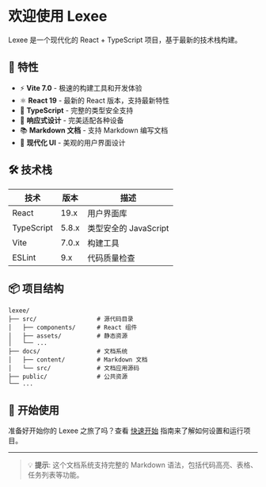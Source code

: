 # 欢迎使用 Lexee

Lexee 是一个现代化的 React + TypeScript 项目，基于最新的技术栈构建。

## 🚀 特性

- ⚡️ **Vite 7.0** - 极速的构建工具和开发体验
- ⚛️ **React 19** - 最新的 React 版本，支持最新特性
- 🔷 **TypeScript** - 完整的类型安全支持
- 📱 **响应式设计** - 完美适配各种设备
- 📚 **Markdown 文档** - 支持 Markdown 编写文档
- 🎨 **现代化 UI** - 美观的用户界面设计

## 🛠️ 技术栈

| 技术 | 版本 | 描述 |
|------|------|------|
| React | 19.x | 用户界面库 |
| TypeScript | 5.8.x | 类型安全的 JavaScript |
| Vite | 7.0.x | 构建工具 |
| ESLint | 9.x | 代码质量检查 |

## 📦 项目结构

```
lexee/
├── src/                 # 源代码目录
│   ├── components/      # React 组件
│   ├── assets/          # 静态资源
│   └── ...
├── docs/                # 文档系统
│   ├── content/         # Markdown 文档
│   └── src/             # 文档应用源码
├── public/              # 公共资源
└── ...
```

## 🎯 开始使用

准备好开始你的 Lexee 之旅了吗？查看 [快速开始](getting-started) 指南来了解如何设置和运行项目。

---

> 💡 **提示**: 这个文档系统支持完整的 Markdown 语法，包括代码高亮、表格、任务列表等功能。